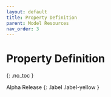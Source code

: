 ```yaml
---
layout: default
title: Property Definition
parent: Model Resources
nav_order: 3
---
```


# Property Definition
{: .no_toc }

Alpha Release
{: .label .label-yellow }